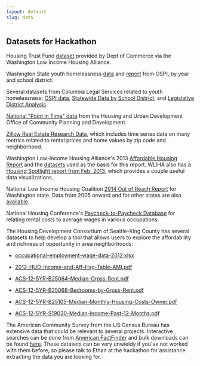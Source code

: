 ```yaml
---
layout: default
slug: data
---
```


## Datasets for Hackathon

Housing Trust Fund [dataset]({{site.baseurl}}/data/DR-106-Final-Data-4-14-SH.XLSX) provided by Dept of Commerce via the Washington Low Income Housing Alliance.

Washington State youth homelessness [data](http://www.k12.wa.us/HomelessEd/Data.aspx) and [report](http://www.k12.wa.us/communications/PressReleases2014/HomelessStudents.aspx) from OSPI, by year and school district.

Several datasets from Columbia Legal Services related to youth homelessness: [OSPI data]({{site.baseurl}}/data/140207-OSPI-Data.xlsx), [Statewide Data by School District]({{site.baseurl}}/data/140210-Statewide-by-SD.xlsx), and [Legislative District Analysis]({{site.baseurl}}/data/131021-Legislative-District-Analysis-Statewide.xlsx).

[National "Point in Time" data](https://www.onecpd.info/resource/3031/pit-and-hic-data-since-2007/) from the Housing and Urban Development Office of Community Planning and Development.

[Zillow Real Estate Research Data](http://www.zillow.com/research/data/), which includes time series data on many metrics related to rental prices and home values by zip code and neighborhood.

Washington Low-Income Housing Alliance's 2013 [Affordable Housing Report](http://wliha.org/sites/default/files/WLIHA_2013_Dashboard%20FINAL.pdf) and the [datasets]({{site.baseurl}}/data/Dashboard-2014-Final.zip) used as the basis for this report. WLIHA also has a [Housing Spotlight report from Feb. 2013](http://wliha.org/sites/default/files/HS_3-1.pdf), which provides a couple useful data visualizations.

National Low Income Housing Coalition [2014 Out of Reach Report](http://nlihc.org/oor/2014/WA) for Washington state. Data from 2005 onward and for other states are also [available](http://nlihc.org/oor/).

National Housing Conference's [Paycheck-to-Paycheck Database](http://www.nhc.org/chp/p2p/) for relating rental costs to average wages in various occupations.

The Housing Development Consortium of Seattle-King County has several datasets to help develop a tool that allows users to explore the affordability and richness of opportunity in area neighborhoods:

 * [occupational-employment-wage-data-2012.xlsx]({{site.baseurl}}/data/occupational-employment-wage-data-2012.xlsx)

 * [2012-HUD-Income-and-Aff-Hsg-Table-AMI.pdf]({{site.baseurl}}/data/2012-HUD-Income-and-Aff-Hsg-Table-AMI.pdf)

 * [ACS-12-5YR-B25064-Median-Gross-Rent.pdf]({{site.baseurl}}/data/ACS-12-5YR-B25064-Median-Gross-Rent.pdf)

 * [ACS-12-5YR-B25068-Bedrooms-by-Gross-Rent.pdf]({{site.baseurl}}/data/ACS-12-5YR-B25068-Bedrooms-by-Gross-Rent.pdf)

 * [ACS-12-5YR-B25105-Median-Monthly-Housing-Costs-Owner.pdf]({{site.baseurl}}/data/ACS-12-5YR-B25105-Median-Monthly-Housing-Costs-Owner.pdf)

 * [ACS-12-5YR-S19030-Median-Income-Past-12-Months.pdf]({{site.baseurl}}/data/ACS-12-5YR-S19030-Median-Income-Past-12-Months.pdf)

The American Community Survey from the US Census Bureau has extensive data that could be relevant to several projects. Interactive searches can be done from [American FactFinder](http://factfinder2.census.gov/faces/nav/jsf/pages/searchresults.xhtml?refresh=t) and bulk downloads can be found [here](https://www.census.gov/acs/www/data_documentation/data_via_ftp/). These datasets can be very unwieldy if you've not worked with them before, so please talk to Ethan at the hackathon for assistance extracting the data you are looking for.

